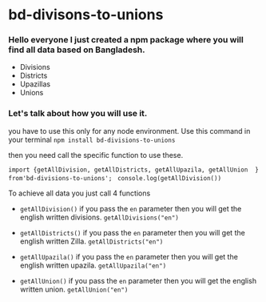 # bd-divisons-to-unions

### Hello everyone I just created a npm package where you will find all data based on Bangladesh.
 - Divisions
 - Districts
 - Upazillas
 - Unions

  ### Let's talk about how you will use it.



you have to use this only for any node environment.
Use this command in your terminal `npm install bd-divisions-to-unions`

then you need call the specific function to use these.


` import {getAllDivision, getAllDistricts, getAllUpazila, getAllUnion  } from'bd-divisions-to-unions'; `
` console.log(getAllDivision())`

To achieve all data you just call 4 functions

- `getAllDivision()` if you pass the `en` parameter then you will get the english written divisions. `getAllDivisions("en")`

- `getAllDistricts()` if you pass the `en` parameter then you will get the english written Zilla. `getAllDistricts("en")`
- `getAllUpazila()` if you pass the `en` parameter then you will get the english written upazila. `getAllUpazila("en")`
- `getAllUnion()` if you pass the `en` parameter then you will get the english written union.  `getAllUnion("en")`


